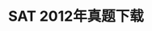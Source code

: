 ﻿---
layout: resource
categories: [resources]
title: SAT 2012年真题下载
tags: [sat]
link: http://pan.baidu.com/share/link?shareid=760563011&uk=3611058379
---
